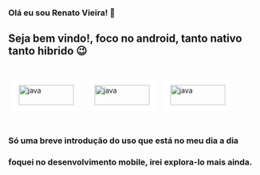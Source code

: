 ### Olá eu sou Renato Vieira! 👋

## Seja bem vindo!, foco no android, tanto nativo tanto hibrido 😉


<div style="display: inline_block;" ><br/>
 
 <img width="110" height="40"   style="display:inline_block; border:6px solid #fff;float:left;margin:10px;padding:5px; object-fit:contain;" alt="java" src="https://img.shields.io/badge/Java-ED8B00?style=for-the-badge&logo=openjdk&logoColor=white"/>

 
 <img width="110" height="40"   style="display:inline_block; border:6px solid #fff;float:left;margin:10px;padding:5px; object-fit:contain;" alt="java" src="https://img.shields.io/badge/Kotlin-0095D5?&style=for-the-badge&logo=kotlin&logoColor=white"/>


 <img width="110" height="40"   style="display:inline_block; border:6px solid #fff;float:left;margin:10px;padding:5px; object-fit:contain;" alt="java" src="https://img.shields.io/badge/Flutter-02569B?style=for-the-badge&logo=flutter&logoColor=white"/>


 <!--<img width="110" height="40"   style="display:inline_block; border:6px solid #fff;float:left;margin:10px;padding:5px; object-fit:contain;" alt="java" src="https://img.shields.io/badge/HTML5-E34F26?style=for-the-badge&logo=html5&logoColor=white"/>

 <img width="110" height="40"   style="display:inline_block; border:6px solid #fff;float:left;margin:10px;padding:5px; object-fit:contain;" alt="java" src="https://img.shields.io/badge/CSS3-1572B6?style=for-the-badge&logo=css3&logoColor=white"/>

 <img width="110" height="40"   style="display:inline_block; border:6px solid #fff;float:left;margin:10px;padding:5px; object-fit:contain;" alt="java" src="https://img.shields.io/badge/Laravel-FF2D20?style=for-the-badge&logo=laravel&logoColor=white"/>

 <img width="110" height="40"   style="display:inline_block; border:6px solid #fff;float:left;margin:10px;padding:5px; object-fit:contain;" alt="java" src="https://img.shields.io/badge/JavaScript-F7DF1E?style=for-the-badge&logo=javascript&logoColor=black"/>

 <img width="110" height="40"   style="display:inline_block; border:6px solid #fff;float:left;margin:10px;padding:5px; object-fit:contain;" alt="java" src="https://img.shields.io/badge/Vue.js-35495E?style=for-the-badge&logo=vue.js&logoColor=4FC08D"/>-->

</div>

<div style="clear: both;"></div><br>

### Só uma breve introdução do uso que está no meu dia a dia
### foquei no desenvolvimento mobile, irei explora-lo mais ainda.

